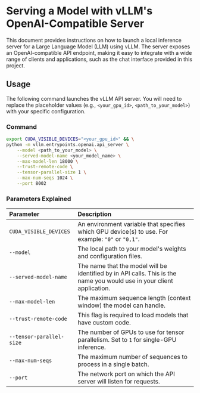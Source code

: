 # Serving a Model with vLLM's OpenAI-Compatible Server

This document provides instructions on how to launch a local inference server for a Large Language Model (LLM) using vLLM. The server exposes an OpenAI-compatible API endpoint, making it easy to integrate with a wide range of clients and applications, such as the chat interface provided in this project.

## Usage

The following command launches the vLLM API server. You will need to replace the placeholder values (e.g., `<your_gpu_id>`, `<path_to_your_model>`) with your specific configuration.

### Command

```bash
export CUDA_VISIBLE_DEVICES="<your_gpu_id>" && \
python -m vllm.entrypoints.openai.api_server \
    --model <path_to_your_model> \
    --served-model-name <your_model_name> \
    --max-model-len 18000 \
    --trust-remote-code \
    --tensor-parallel-size 1 \
    --max-num-seqs 1024 \
    --port 8002
```

### Parameters Explained

| Parameter | Description |
| :--- | :--- |
| `CUDA_VISIBLE_DEVICES` | An environment variable that specifies which GPU device(s) to use. For example: `"0"` or `"0,1"`. |
| `--model` | The local path to your model's weights and configuration files. |
| `--served-model-name` | The name that the model will be identified by in API calls. This is the name you would use in your client application. |
| `--max-model-len` | The maximum sequence length (context window) the model can handle. |
| `--trust-remote-code` | This flag is required to load models that have custom code. |
| `--tensor-parallel-size`| The number of GPUs to use for tensor parallelism. Set to `1` for single-GPU inference. |
| `--max-num-seqs` | The maximum number of sequences to process in a single batch. |
| `--port` | The network port on which the API server will listen for requests. |
